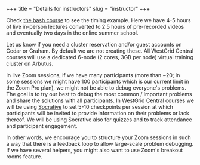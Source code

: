 +++
title = "Details for instructors"
slug = "instructor"
+++

Check [the bash course](../bash-menu) to see the timing example. Here we have 4-5 hours of live in-person
lectures converted to 2.5 hours of pre-recorded videos and eventually two days in the online summer
school.

Let us know if you need a cluster reservation and/or guest accounts on Cedar or Graham. By default we are
not creating these. All WestGrid Central courses will use a dedicated 6-node (2 cores, 3GB per node)
virtual training cluster on Arbutus.

In live Zoom sessions, if we have many participants (more than ~20; in some sessions we might have 100
participants which is our current limit in the Zoom Pro plan), we might not be able to debug everyone's
problems. The goal is to try our best to debug the most common / important problems and share the
solutions with all participants. In WestGrid Central courses we will be using
[Socrative](https://socrative.com) to set 5-10 checkpoints per session at which participants will be
invited to provide information on their problems or lack thereof. We will be using Socrative also for
quizzes and to track attendance and participant engagement.

In other words, we encourage you to structure your Zoom sessions in such a way that there is a feedback
loop to allow large-scale problem debugging. If we have several helpers, you might also want to use
Zoom's breakout rooms feature.
